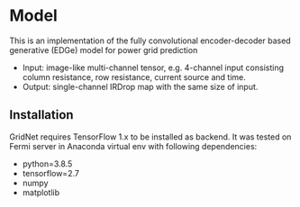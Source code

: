 # Model

This is an implementation of the fully convolutional encoder-decoder based generative (EDGe) model for power grid prediction

- Input: image-like multi-channel tensor, e.g. 4-channel input consisting column resistance, row resistance, current source and time.
- Output: single-channel IRDrop map with the same size of input.

## Installation

GridNet requires TensorFlow 1.x to be installed as backend. It was tested on Fermi server in Anaconda virtual env with following dependencies:

- python=3.8.5
- tensorflow=2.7
- numpy
- matplotlib